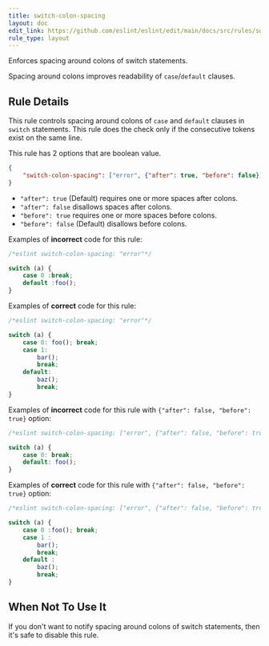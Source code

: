 ```yaml
---
title: switch-colon-spacing
layout: doc
edit_link: https://github.com/eslint/eslint/edit/main/docs/src/rules/switch-colon-spacing.md
rule_type: layout
---
```


<!--FIXABLE-->

Enforces spacing around colons of switch statements.

Spacing around colons improves readability of `case`/`default` clauses.

## Rule Details

This rule controls spacing around colons of `case` and `default` clauses in `switch` statements.
This rule does the check only if the consecutive tokens exist on the same line.

This rule has 2 options that are boolean value.

```json
{
    "switch-colon-spacing": ["error", {"after": true, "before": false}]
}
```

* `"after": true` (Default) requires one or more spaces after colons.
* `"after": false` disallows spaces after colons.
* `"before": true` requires one or more spaces before colons.
* `"before": false` (Default) disallows before colons.

Examples of **incorrect** code for this rule:

```js
/*eslint switch-colon-spacing: "error"*/

switch (a) {
    case 0 :break;
    default :foo();
}
```

Examples of **correct** code for this rule:

```js
/*eslint switch-colon-spacing: "error"*/

switch (a) {
    case 0: foo(); break;
    case 1:
        bar();
        break;
    default:
        baz();
        break;
}
```

Examples of **incorrect** code for this rule with `{"after": false, "before": true}` option:

```js
/*eslint switch-colon-spacing: ["error", {"after": false, "before": true}]*/

switch (a) {
    case 0: break;
    default: foo();
}
```

Examples of **correct** code for this rule with `{"after": false, "before": true}` option:

```js
/*eslint switch-colon-spacing: ["error", {"after": false, "before": true}]*/

switch (a) {
    case 0 :foo(); break;
    case 1 :
        bar();
        break;
    default :
        baz();
        break;
}
```

## When Not To Use It

If you don't want to notify spacing around colons of switch statements, then it's safe to disable this rule.
